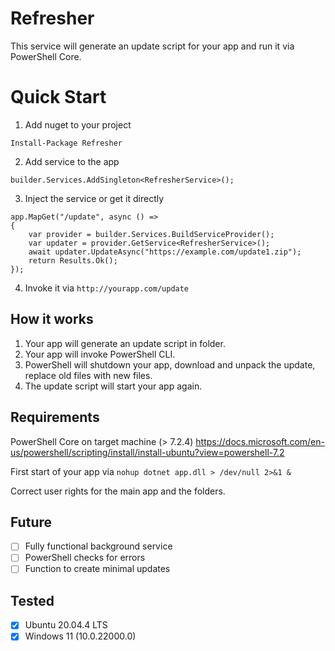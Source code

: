 # Refresher
This service will generate an update script for your app and run it via PowerShell Core.

# Quick Start
1. Add nuget to your project

`Install-Package Refresher`

2. Add service to the app

`builder.Services.AddSingleton<RefresherService>();`

3. Inject the service or get it directly
```
app.MapGet("/update", async () =>
{
    var provider = builder.Services.BuildServiceProvider();
    var updater = provider.GetService<RefresherService>();
    await updater.UpdateAsync("https://example.com/update1.zip");
    return Results.Ok();
});
```
4. Invoke it via `http://yourapp.com/update`

## How it works
1. Your app will generate an update script in folder.
2. Your app will invoke PowerShell CLI.
3. PowerShell will shutdown your app, download and unpack the update, replace old files with new files.
4. The update script will start your app again.

## Requirements
PowerShell Core on target machine (> 7.2.4)
https://docs.microsoft.com/en-us/powershell/scripting/install/install-ubuntu?view=powershell-7.2

First start of your app via `nohup dotnet app.dll > /dev/null 2>&1 &`

Correct user rights for the main app and the folders.

## Future
- [ ] Fully functional background service
- [ ] PowerShell checks for errors
- [ ] Function to create minimal updates

## Tested
- [x] Ubuntu 20.04.4 LTS
- [x] Windows 11 (10.0.22000.0)
